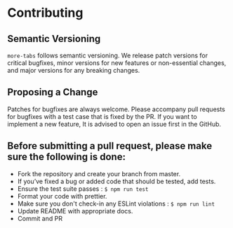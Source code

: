 # Contributing

## Semantic Versioning

`more-tabs` follows semantic versioning. We release patch versions for critical bugfixes, minor versions for new features or non-essential changes, and major versions for any breaking changes.

## Proposing a Change

Patches for bugfixes are always welcome. Please accompany pull requests for bugfixes with a test case that is fixed by the PR. If you want to implement a new feature, It is advised to open an issue first in the GitHub.

## Before submitting a pull request, please make sure the following is done:

- Fork the repository and create your branch from master.
- If you’ve fixed a bug or added code that should be tested, add tests.
- Ensure the test suite passes : `$ npm run test`
- Format your code with prettier.
- Make sure you don't check-in any ESLint violations : `$ npm run lint`
- Update README with appropriate docs.
- Commit and PR
